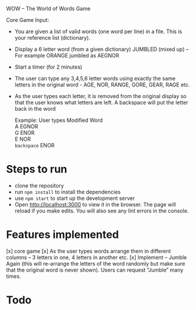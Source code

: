WOW – The World of Words Game

Core Game
Input:

-   You are given a list of valid words (one word per line) in a file. This is your reference list (dictionary).
-   Display a 6 letter word (from a given dictionary) JUMBLED (mixed up) –
    For example ORANGE jumbled as AEGNOR
-   Start a timer (for 2 minutes)
-   The user can type any 3,4,5,6 letter words using exactly the same letters in the original word - AGE, NOR, RANGE, GORE, GEAR, RAGE etc.
-   As the user types each letter, it is removed from the original display so that the user knows what letters are left. A backspace will put the letter back in the word

    Example:
    User types Modified Word  
     A EGNOR  
     G ENOR  
     E NOR  
     `backspace` ENOR

# Steps to run

-   clone the repository
-   run `npm install` to install the dependencies
-   use `npm start` to start up the development server
-   Open [http://localhost:3000](http://localhost:3000) to view it in the browser.
    The page will reload if you make edits.
    You will also see any lint errors in the console.

# Features implemented

[x] core game
[x] As the user types words arrange them in different columns – 3 letters in one, 4 letters in another etc.
[x] Implement – Jumble Again (this will re-arrange the letters of the word randomly but make sure that the original word is never shown). Users can request “Jumble” many times.

# Todo
